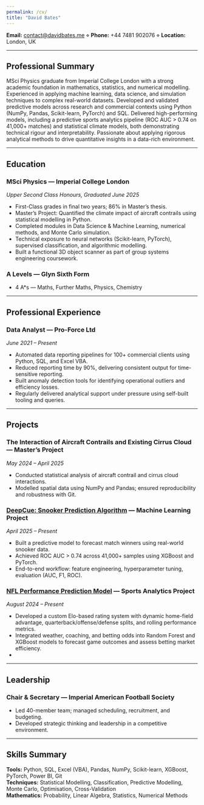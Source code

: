 ```yaml
---
permalink: /cv/
title: "David Bates"
---
```


**Email:** [contact@davidbates.me](mailto:contact@davidbates.me) ⋄ **Phone:** +44 7481 902076 ⋄ **Location:** London, UK  

---

## **Professional Summary**
MSci Physics graduate from Imperial College London with a strong academic foundation in mathematics, statistics, and numerical modelling. Experienced in applying machine learning, data science, and simulation techniques to complex real-world datasets. Developed and validated predictive models across research and commercial contexts using Python (NumPy, Pandas, Scikit-learn, PyTorch) and SQL. Delivered high-performing models, including a predictive sports analytics pipeline (ROC AUC > 0.74 on 41,000+ matches) and statistical climate models, both demonstrating technical rigour and interpretability. Passionate about applying rigorous analytical methods to drive quantitative insights in a data-rich environment.

---

## **Education**

### **MSci Physics — Imperial College London**  
*Upper Second Class Honours, Graduated June 2025*  
- First-Class grades in final two years; 86% in Master’s thesis.  
- Master’s Project: Quantified the climate impact of aircraft contrails using statistical modelling in Python.  
- Completed modules in Data Science & Machine Learning, numerical methods, and Monte Carlo simulation.  
- Technical exposure to neural networks (Scikit-learn, PyTorch), supervised classification, and algorithmic modelling.  
- Built a functional 3D object scanner as part of group systems engineering coursework.  

### **A Levels — Glyn Sixth Form**  
- 4 A*s — Maths, Further Maths, Physics, Chemistry  

---

## **Professional Experience**

### **Data Analyst — Pro-Force Ltd**  
*June 2021 – Present*  
- Automated data reporting pipelines for 100+ commercial clients using Python, SQL, and Excel VBA.  
- Reduced reporting time by 90%, delivering consistent output for time-sensitive reporting.  
- Built anomaly detection tools for identifying operational outliers and efficiency losses.  
- Regularly delivered analytical support under pressure using self-built tooling and queries.  

---

## **Projects**

### **The Interaction of Aircraft Contrails and Existing Cirrus Cloud — Master’s Project**  
*May 2024 – April 2025*  
- Conducted statistical analysis of aircraft contrail and cirrus cloud interactions.  
- Modelled spatial data using NumPy and Pandas; ensured reproducibility and robustness with Git.  

### [**DeepCue: Snooker Prediction Algorithm**](https://davidbates.me/deepcue/) — Machine Learning Project  
*April 2025 – Present*  
- Built a predictive model to forecast match winners using real-world snooker data.  
- Achieved ROC AUC > 0.74 across 41,000+ samples using XGBoost and PyTorch.  
- End-to-end workflow: feature engineering, hyperparameter tuning, evaluation (AUC, F1, ROC).  

### [**NFL Performance Prediction Model**](https://davidbates.me/nfl/) — Sports Analytics Project
*August 2024 – Present*
- Developed a custom Elo-based rating system with dynamic home-field advantage, quarterback/offense/defense splits, and rolling performance metrics.
- Integrated weather, coaching, and betting odds into Random Forest and XGBoost models to forecast game outcomes and assess betting market efficiency.
- 
---

## **Leadership**

### **Chair & Secretary — Imperial American Football Society**  
- Led 40-member team; managed scheduling, recruitment, and budgeting.  
- Developed strategic thinking and leadership in a competitive environment.  

---

## **Skills Summary**
**Tools:** Python, SQL, Excel (VBA), Pandas, NumPy, Scikit-learn, XGBoost, PyTorch, Power BI, Git  
**Techniques:** Statistical Modelling, Classification, Predictive Modelling, Monte Carlo, Optimisation, Cross-Validation  
**Mathematics:** Probability, Linear Algebra, Statistics, Numerical Methods  
